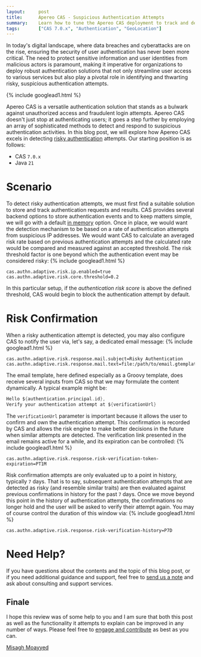 ```yaml
---
layout:     post
title:      Apereo CAS - Suspicious Authentication Attempts
summary:    Learn how to tune the Apereo CAS deployment to track and detect risky authentication attempts based on a variety of factors, while allowing for follow-up configurations and verifications.
tags:       ["CAS 7.0.x", "Authentication", "GeoLocation"]
---
```


In today's digital landscape, where data breaches and cyberattacks are on the rise, ensuring the security of user authentication has never been more critical. The need to protect sensitive information and user identities from malicious actors is paramount, making it imperative for organizations to deploy robust authentication solutions that not only streamline user access to various services but also play a pivotal role in identifying and thwarting risky, suspicious authentication attempts.

{% include googlead1.html  %}

Apereo CAS is a versatile authentication solution that stands as a bulwark against unauthorized access and fraudulent login attempts. Apereo CAS doesn't just stop at authenticating users; it goes a step further by employing an array of sophisticated methods to detect and respond to suspicious authentication activities. In this blog post, we will explore how Apereo CAS excels in detecting [risky authentication][risk] attempts. Our starting position is as follows:

- CAS `7.0.x`
- Java `21`

# Scenario

To detect risky authentication attempts, we must first find a suitable solution to store and track authentication requests and results. CAS provides several backend options to store authentication events and to keep matters simple, we will go with a default [in memory][events] option. Once in place, we would want the detection mechanism to be based on a rate of authentication attempts from suspicious IP addresses. We would want CAS to calculate an averaged risk rate based on previous authentication attempts and the calculated rate would be compared and measured against an accepted threshold. The risk threshold factor is one beyond which the authentication event may be considered risky:
{% include googlead1.html  %}
```properties
cas.authn.adaptive.risk.ip.enabled=true
cas.authn.adaptive.risk.core.threshold=0.2
```

In this particular setup, if the *authentication risk score* is above the defined threshold, CAS would begin to block the authentication attempt by default.

# Risk Confirmation

When a risky authentication attempt is detected, you may also configure CAS to notify the user via, let's say, a dedicated email message:
{% include googlead1.html  %}
```properties
cas.authn.adaptive.risk.response.mail.subject=Risky Authentication
cas.authn.adaptive.risk.response.mail.text=file:/path/to/email.gtemplate
```

The email template, here defined especially as a Groovy template, does receive several inputs from CAS so that we may formulate the content dynamically. A typical example might be:

```groovy
Hello ${authentication.principal.id},
Verify your authentication attempt at ${verificationUrl}
```

The `verificationUrl` parameter is important because it allows the user to confirm and own the authentication attempt. This confirmation is recorded by CAS and allows the risk engine to make better decisions in the future when similar attempts are detected. The verification link presented in the email remains active for a while, and its expiration can be controlled:
{% include googlead1.html  %}
```properties
cas.authn.adaptive.risk.response.risk-verification-token-expiration=PT1M
```

Risk confirmation attempts are only evaluated up to a point in history, typically `7` days. That is to say, subsequent authentication attempts that are detected as risky (and resemble similar traits) are then evaluated against previous confirmations in history for the past `7` days. Once we move beyond this point in the history of authentication attempts, the confirmations no longer hold and the user will be asked to verify their attempt again. You may of course control the duration of this window via:
{% include googlead1.html  %}
```properties
cas.authn.adaptive.risk.response.risk-verification-history=P7D
```

# Need Help?

If you have questions about the contents and the topic of this blog post, or if you need additional guidance and support, feel free to [send us a note](/#contact-section-header) and ask about consulting and support services.

## Finale

I hope this review was of some help to you and I am sure that both this post as well as the functionality it attempts to explain can be improved in any number of ways. Please feel free to [engage and contribute](https://apereo.github.io/cas/developer/Contributor-Guidelines.html) as best as you can.

[Misagh Moayyed](https://fawnoos.com)

[events]: https://apereo.github.io/cas/development/authentication/Configuring-Authentication-Events.html
[risk]: https://apereo.github.io/cas/development/authentication/Configuring-RiskBased-Authentication.html
